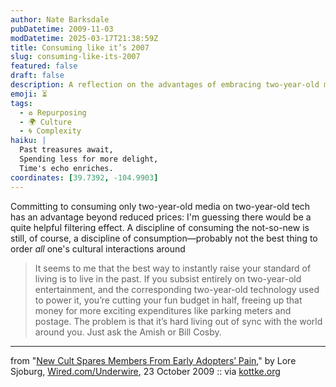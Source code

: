```yaml
---
author: Nate Barksdale
pubDatetime: 2009-11-03
modDatetime: 2025-03-17T21:38:59Z
title: Consuming like it’s 2007
slug: consuming-like-its-2007
featured: false
draft: false
description: A reflection on the advantages of embracing two-year-old media and technology for a more fulfilling lifestyle.
emoji: ⏳
tags:
  - ♻️ Repurposing
  - 🌍 Culture
  - 🌀 Complexity
haiku: |
  Past treasures await,  
  Spending less for more delight,  
  Time's echo enriches.
coordinates: [39.7392, -104.9903]
---
```


Committing to consuming only two-year-old media on two-year-old tech has an advantage beyond reduced prices: I'm guessing there would be a quite helpful filtering effect. A discipline of consuming the not-so-new is still, of course, a discipline of consumption—probably not the best thing to order _all_ one's cultural interactions around

> It seems to me that the best way to instantly raise your standard of living is to live in the past. If you subsist entirely on two-year-old entertainment, and the corresponding two-year-old technology used to power it, you’re cutting your fun budget in half, freeing up that money for more exciting expenditures like parking meters and postage. The problem is that it’s hard living out of sync with the world around you. Just ask the Amish or Bill Cosby.

---

from "[New Cult Spares Members From Early Adopters’ Pain](http://web.archive.org/web/20131230143051/http://www.wired.com/underwire/2009/10/alt-text-cult/)," by Lore Sjoburg, [Wired.com/Underwire](http://web.archive.org/web/20131230143051/http://www.wired.com/underwire/2009/10/alt-text-cult/), 23 October 2009 :: via [kottke.org](http://kottke.org/09/10/get-ahead-by-living-in-the-past)
